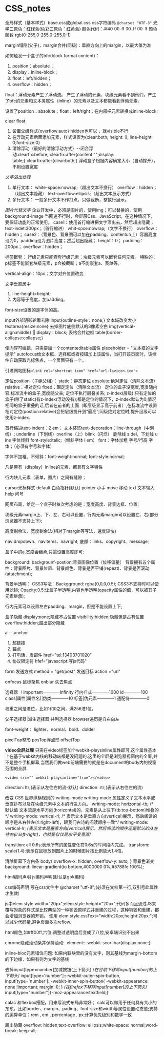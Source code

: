 # CSS_notes

全局样式（基本样式）base.css或global.css
css字符编码 `@charset "UTF-8"`
光学三原色：红绿蓝(色彩三原色：红黄蓝)
颜色代码：#f40 00-ff	00-ff	00-ff
颜色函数  rgb(0-255,0-255,0-255,0-1)

margin塌陷(父子)，margin合并(同级)：垂直方向上的margin，以最大值为准

如何触发一个盒子的bfc(block format content)：
1. position：absolute；
2. display：inline-block；
3. float：left/hidden；
4. overflow：hidden；

float：浮动元素产生了浮动流。
产生了浮动的元素，块级元素看不到他们，产生了bfc的元素和文本类属性（inline）的元素以及文本都能看到浮动元素。

设置了position：absolute；float：left/right；在内部把元素转换成inline-block;

clear float
1. 设置父级样式{overflow:auto} hidden也可以 ，就visible不行
2. 在浮动元素后面添加元素，样式设置为{clear:both; height: 0; line-height: 0;font-size:0}
3. 清除浮动（最好的清除浮动方式）--闭合浮动.clearfix:before,.clearfix:after{content:"";display: table;}.clearfix:after{clear:both;}
浮动盒子根据内容确定大小（自动撑开），不用设置宽度

*文字溢出处理*
1. 单行文本：
	white-space:nowrap;（超出文本不换行）
	overflow：hidden；（超出文本隐藏）
	text-overflow:ellipsis;（超出文本展示方式）
2. 多行文本：
	一般多行文本不作打点，只做截断，整数行展示。

*图片代替文字*
企业开发中，必须是图片的，使用img；可以替换的，使用background-image
当网速不行时，会屏蔽Css、JavaScript，在这种情况下，要保证功能的正常使用。
case1：使用首行缩进把文字顶出去，然后超出隐藏；
text-indet:200px；（首行缩进）
whit-spce:nowrap;（文字不换行）
overflow：hidden；
case2：（背景色、背景图可以加在padding、contentuh上）容器高度设为0，padding设为图片高度；然后超出隐藏；
height：0；
padding：200px；
overflow：hidden；

标签嵌套：
行级元素只能嵌套行级元素；块级元素可以嵌套任何元素。
特殊的：p标签不能嵌套块级元素，p会被截断；a不能嵌套a、表单等。

vertical-align：10px；文字对齐位置改变

文字垂直居中
1. line-height=height;
2. 内容等于高度，加padding，

font-size设置的是字体的高。

input外部阴影轮廓去除 input{outline-style：none;}
文本域改变大小 textarea{resize:none}
去掉图片底侧默认的3像素空白 img{vertical-align:middle} || display：block;
表格合并边框 table{border-collapse:collapse;}

使内容可编辑，只需要加一个contenteditable属性 
placeholder = "文本框的文字提示"
autofocus给文本框、选择框或者按钮加上该属性，当打开该页面时，该控件自动获取光标焦点，一个页面只有一个。

引进网站图标`<link rel="shortcut icon" href="url-favicon.ico">`

定位position（子绝父相）：
static：静态定位
absolute:绝对定位（清除文本流）
relative：相对定位
fixed：固定定位（清除文本流）
定位的盒子没宽度,宽度随内容;标准流中的盒子,宽度随父亲;
定位不执行层叠关系;
z-index(层级):只有定位的盒子(除了static)有z-index(浮动没有);都是定位的情况下，z-index默认为0;情况相同的盒子重叠的话,后者在前者的上面（即层级显示高于前者）,在标准流中设置相对定位(postion:relative)会把层级提升到“最高”;同级绝对定位时,提升层级可以使用z-index.

首行缩进text-indent：2 em；
文本装饰text-decoration：line-through（中划线）; underline（下划线）overline（上）blink（闪烁）
删除线 s del，下划线 u ins
字体倾斜 font-style:italic;（倾斜字体 i em）
font：字体加粗 字号/行高 字体；（必须有字号和字体）

字体不加粗、不倾斜：font-weight:normal; font-style:normal;

凡是带有（display）inline的元素，都具有文字特性

行内块儿元素（表单，图片）之间有缝隙；

cursor光标样式
default 白色指针(默认)
pointer 小手
move 移动
text 文本输入
help 问号

网页布局，给定一个盒子时依次考虑的是：宽度高度、背景边框、位置;

块级元素margin上、下、左、右可以设置，行内元素margin可以设置左、右(部分浏览器不支持上下);

高度剩余法、宽度剩余法(相对于margin等写法，速度较快)

nav:dropdown、navitems、navright;
底部：links、copyright、message;

盒子中的a,宽度会继承,只需设置高度即可;

background:
backgrounf-postion:背景图像位置（位移偏量）
背景拥有五个属性：背景图片、背景位置、背景颜色、背景是否平铺(repeat)、背景是否滚动(attachment);

背景半透明：
CSS3写法：Backgground: rgba(0,0,0,0.5);
CSS3不支持时可以使用滤镜;
Opacity:0.5;让盒子半透明,内容也半透明(opacity属性的值，可以被其子元素继承);

行内元素可以设置左右padding、margin，但是不能设置上下;

盒子隐藏
display:none;隐藏不占位置
visibility:hidden;隐藏但是占有位置
overflow:hidden;超出部分隐藏

a -- anchor

1. 超链接
2. 锚点
3. 打电话、发邮件 href="tel:13403701020"
4. 协议限定符 hfef="javascript:写js代码"

form
发送方式 method = "get/post"
发送目标 action ="url"

onfocus 鼠标聚焦 onblur 失去焦点

选择器
    ！important————Infinity
    行内样式————1000
    id————100
    class|属性[属性名]|伪类————10
    标签|伪元素————1
    通配符————0

权重之间是进位，比如1和0之间，满256进1位。

父子选择器|派生选择器
并列选择器
browser遍历是自右向左

font-weight： lighter、normal、bold、dolder

pixelTop整形
posTop浮点形
offsetTop

**video全屏处理**
只需在video标签加个webkit-playsinline属性即可,这个属性基本上在基于webkit内核的移动端都是没问题的.这里的全屏是浏览器视窗内的全屏,并不是整个手机屏幕,当然我们做web前端需要的就是在document的body内的视窗范围的全屏.

    <video src="" webkit-playsinline="true"></video>
	
direction: ltr;(表示从左往右的流-默认)
direction: rtr;(表示从右往左的流)
	
改变 CSS 世界纵横规则的 writing-mode
writing-mode 属性定义了文本水平或垂直排布以及在块级元素中文本的行进方向。
writing-mode: horizontal-tb;    /* 默认值 文本流是水平方向(horizontal)的，元素是从上往下(tb:top-bottom)堆叠的*/
writing-mode: vertical-rl;      /* 表示文本是垂直方向(vertical)展示，然后阅读的顺序是从右往左(rl:right-left)，跟我们古诗的阅读顺序一致*/
writing-mode: vertical-lr;      /*表示文本是垂直方向(vertical)展示，然后阅读的顺序还是默认的从左往右(lr:left-right)，也就是仅仅是水平变垂直*/ 

transition: all 0.6s;表示所有的属性变化在0.6s的时间段内完成。
transform: scale(1.4);表示在鼠标放到图片上的时候图片按比例放大1.4倍。

清除屏幕下方白条
	body{
			overflow-x: hidden;
			overflow-y: auto;
		}
背景色渐变
background: linear-gradient(to bottom,#000000 0%,#5788fe 100%);

html编码声明
<meta http-equiv="Content-Type" content="text/html; charset=utf-8">
js编码声明(默认是gbk编码)
<script type="text/javascript" charset="utf-8" src=""></script>
css编码声明 写在css文件中
@charset "utf-8";(必须在文档第一行,双引号此属性才生效)

js中elem.style.width="20px";elem.style.height="20px";代码多而且通过JS来覆写对象的样式是比较典型的一种销毁原样式并重建的过程，这种销毁和重建，都会增加浏览器的开销。
使用 elem.style.cssText="width:20px;height:20px;";可以减少代码量,避免页面多次reflow.

html颜色,如#ff00ff,六位,调整过透明度后变成了八位,安卓端识别不出来

chrome隐藏滚动条并保持滚动: .element::-webkit-scorllbar{display:none;}

inline-bloc元素错位问题:
如果内联块里的没有文字，则其基线为margin-bottom的下边缘，如果有则为文字的基线

去掉input[type=number]加减按钮(上下箭头)
/*在谷歌下移除input[number]的上下箭头*/
input[type='number']::-webkit-outer-spin-button,
input[type='number']::-webkit-inner-spin-button{
    -webkit-appearance: none !important;
    margin: 0;
}
/*在firefox下移除input[number]的上下箭头*/
input[type="number"]{-moz-appearance:textfield;}

calac 和flexbox搭配，用来写流式布局非常好；
calc可以做用于任何具有大小的东东，比如border、margin、pading、font-size和width等属性设置动态值;支持的运算单位：rem , em , percentage , px;计算优先级别和数学一致


超出隐藏
overflow: hidden;text-overflow: ellipsis;white-space: normal;word-break: keep-all;

